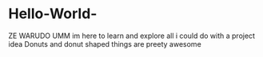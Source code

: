 # Hello-World-
ZE WARUDO
UMM im here to learn and explore all i could do with a project idea 
Donuts and donut shaped things are preety awesome 
